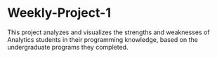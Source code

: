 # Weekly-Project-1
This project analyzes and visualizes the strengths and weaknesses of Analytics students in their programming knowledge, based on the undergraduate programs they completed.
